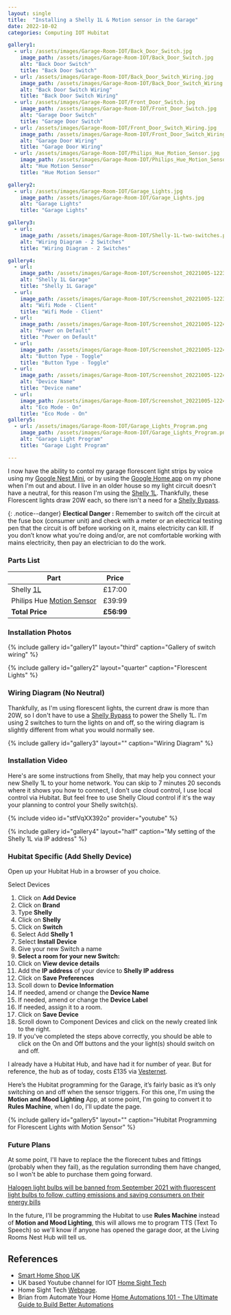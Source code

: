 ```yaml
---
layout: single
title:  "Installing a Shelly 1L & Motion sensor in the Garage"
date: 2022-10-02
categories: Computing IOT Hubitat

gallery1:
  - url: /assets/images/Garage-Room-IOT/Back_Door_Switch.jpg
    image_path: /assets/images/Garage-Room-IOT/Back_Door_Switch.jpg     
    alt: "Back Door Switch"
    title: "Back Door Switch"
  - url: /assets/images/Garage-Room-IOT/Back_Door_Switch_Wiring.jpg
    image_path: /assets/images/Garage-Room-IOT/Back_Door_Switch_Wiring.jpg
    alt: "Back Door Switch Wiring"
    title: "Back Door Switch Wiring"
  - url: /assets/images/Garage-Room-IOT/Front_Door_Switch.jpg
    image_path: /assets/images/Garage-Room-IOT/Front_Door_Switch.jpg
    alt: "Garage Door Switch"
    title: "Garage Door Switch"
  - url: /assets/images/Garage-Room-IOT/Front_Door_Switch_Wiring.jpg
    image_path: /assets/images/Garage-Room-IOT/Front_Door_Switch_Wiring.jpg
    alt: "Garage Door Wiring"
    title: "Garage Door Wiring"
  - url: /assets/images/Garage-Room-IOT/Philips_Hue_Motion_Sensor.jpg
    image_path: /assets/images/Garage-Room-IOT/Philips_Hue_Motion_Sensor.jpg
    alt: "Hue Motion Sensor"
    title: "Hue Motion Sensor"

gallery2:
  - url: /assets/images/Garage-Room-IOT/Garage_Lights.jpg
    image_path: /assets/images/Garage-Room-IOT/Garage_Lights.jpg
    alt: "Garage Lights"
    title: "Garage Lights"

gallery3:
  - url: 
    image_path: /assets/images/Garage-Room-IOT/Shelly-1L-two-switches.png
    alt: "Wiring Diagram - 2 Switches"
    title: "Wiring Diagram - 2 Switches"

gallery4:
  - url: 
    image_path: /assets/images/Garage-Room-IOT/Screenshot_20221005-122343.png
    alt: "Shelly 1L Garage"
    title: "Shelly 1L Garage"
  - url: 
    image_path: /assets/images/Garage-Room-IOT/Screenshot_20221005-122358.png
    alt: "Wifi Mode - Client"
    title: "Wifi Mode - Client"
  - url: 
    image_path: /assets/images/Garage-Room-IOT/Screenshot_20221005-122413.png
    alt: "Power on Default"
    title: "Power on Default"
  - url: 
    image_path: /assets/images/Garage-Room-IOT/Screenshot_20221005-122421.png
    alt: "Button Type - Toggle"
    title: "Button Type - Toggle"
  - url: 
    image_path: /assets/images/Garage-Room-IOT/Screenshot_20221005-122429.png
    alt: "Device Name"
    title: "Device name"
  - url: 
    image_path: /assets/images/Garage-Room-IOT/Screenshot_20221005-122443.png
    alt: "Eco Mode - On"
    title: "Eco Mode - On"
gallery5:
  - url: /assets/images/Garage-Room-IOT/Garage_Lights_Program.png
    image_path: /assets/images/Garage-Room-IOT/Garage_Lights_Program.png
    alt: "Garage Light Program"
    title: "Garage Light Program"

---
```


I now have the ability to contol my garage florescent light strips by voice using my [Google Nest Mini](https://store.google.com/gb/config/google_nest_mini?hl=en-GB), or by using the [Google Home app](https://apps.apple.com/us/app/google-home/id680819774) on my phone when I'm out and about. I live in an older house so my light circuit doesn't have a neutral, for this reason I'm using the [Shelly 1L](https://shellystore.co.uk/product/Shelly-1L/). Thankfully, these Florescent lights draw 20W each, so there isn't a need for a [Shelly Bypass](https://smarthomeshopuk.com/products/shelly-bypass).

{: .notice--danger}
**Electical Danger :** Remember to switch off the circuit at the fuse box (consumer unit) and check with a meter or an electrical testing pen that the circuit is off before working on it, mains electricity can kill. If you don’t know what you're doing and/or, are not comfortable working with  mains electricity, then pay an electrician to do the work.

### Parts List

|**Part**|**Price** |
|-|-|
|Shelly [1L](https://shellystore.co.uk/product/shelly-1l/) | £17:00 |
|Philips Hue [Motion Sensor](https://amzn.eu/d/9HBs1sy)| £39:99 |
|**Total Price** | **£56:99** |

### Installation Photos

{% include gallery id="gallery1" layout="third" caption="Gallery of switch wiring" %}

{% include gallery id="gallery2" layout="quarter" caption="Florescent Lights" %}

### Wiring Diagram (No Neutral)

Thankfully, as I'm  using florescent lights, the current draw is more than 20W, so I don't have to use a [Shelly Bypass](https://smarthomeshopuk.com/products/shelly-bypass) to power the Shelly 1L. I'm using 2 switches to turn the lights on and off, so the wiring diagram is slightly different from what you would normally see.

{% include gallery id="gallery3" layout="" caption="Wiring Diagram" %}

### Installation Video

Here's are some instructions from Shelly, that may help you connect your new Shelly 1L to your home network. You can skip to 7 minutes 20 seconds where it shows you how to connect, I don't use cloud control, I use local control via Hubitat. But feel free to use Shelly Cloud control if it's the way your planning to control your Shelly switch(s).

{% include video id="stfVqXX392o" provider="youtube" %}

{% include gallery id="gallery4" layout="half" caption="My setting of the Shelly 1L via IP address" %}

### Hubitat Specific (Add Shelly Device)

Open up your Hubitat Hub in a browser of you choice.

Select Devices

1. Click on **Add Device**
2. Click on **Brand**
3. Type **Shelly**
4. Click on **Shelly**
5. Click on **Switch**
6. Select Add **Shelly 1**
7. Select **Install Device**
8. Give your new Switch a name
9. **Select a room for your new Switch:**
10. Click on **View device details**
11. Add the **IP address** of your device to **Shelly IP address**
12. Click on **Save Preferences**
13. Scoll down to **Device Information**
14. If needed, amend or change the **Device Name**
15. If needed, amend or change the **Device Label**
16. If needed, assign it to a room.
17. Click on **Save Device**
18. Scroll down to Component Devices and click on the newly created link to the right.
19. If you've completed the steps above correctly, you should be able to click on the On and Off buttons and the your light(s) should switch on and off.

I already have a Hubitat Hub, and have had it for number of year. But for reference, the hub as of today, costs £135 via [Vesternet](https://www.vesternet.com/products/hubitat-elevation-hub-uk?currency=GBP&variant=31600222273651&utm_medium=cpc&utm_source=google&utm_campaign=Google%20Shopping&utm_campaign=17611366711&utm_source=x&utm_medium=cpc&utm_content=&utm_term=&ad_id=&gclid=CjwKCAjw4JWZBhApEiwAtJUN0Blc53XY_VBTqGDuYui_uCyLEjYaSmtQvOFo-mGPgEgLx80gNukpzxoCnUwQAvD_BwE).

Here’s the Hubitat programming for the Garage, it’s fairly basic as it’s only switching on and off when the sensor triggers. For this one, I'm using the **Motion and Mood Lighting** App, at some point, I'm going to convert it to  **Rules Machine**, when I do, I'll update the page.

{% include gallery id="gallery5" layout="" caption="Hubitat Programming for Florescent Lights with Motion Sensor" %}

### Future Plans

At some point, I'll have to replace the the florecent tubes and fittings (probably when they fail), as the regulation surronding them have changed, so I won't be able to purchase them going forward.

[Halogen light bulbs will be banned from September 2021 with fluorescent light bulbs to follow, cutting emissions and saving consumers on their energy bills](https://www.gov.uk/government/news/end-of-halogen-light-bulbs-spells-brighter-and-cleaner-future)

In the future, I'll be programming the Hubitat to use **Rules Machine** instead of **Motion and Mood Lighting**, this will allows me to program TTS (Text To Speech) so we'll know if anyone has opened the garage door, at the Living Rooms Nest Hub will tell us.

## References

* [Smart Home Shop UK](https://smarthomeshopuk.com/)  
* UK based Youtube channel for IOT [Home Sight Tech](https://www.youtube.com/c/HomeSight/featured)  
* Home Sight Tech [Webpage](http://homesight.tech/).  
* Brian from Automate Your Home [Home Automations 101 - The Ultimate Guide to Build Better Automations](https://www.youtube.com/watch?v=c5MF3MnMmJw)
